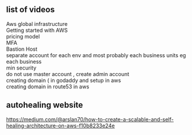 ## list of videos
Aws global infrastructure \
Getting started with AWS \
pricing model \
MFA \
Bastion Host \
separate account for each env and most probably each business units 
eg each business \
min security \
do not use master account , create admin account \
creating domain ( in godaddy and setup in aws \
creating domain in route53 in aws 



## autohealing website
https://medium.com/@arslan70/how-to-create-a-scalable-and-self-healing-architecture-on-aws-f10b8233e24e

